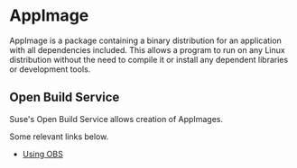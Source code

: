 # AppImage

AppImage is a package containing a binary distribution for an application with all dependencies included. This allows a program to run on any Linux distribution without the need to compile it or install any dependent libraries or development tools.

## Open Build Service

Suse's Open Build Service allows creation of AppImages.

Some relevant links below.

- [Using OBS](https://github.com/AppImage/AppImageKit/wiki/Using-Open-Build-Service)
